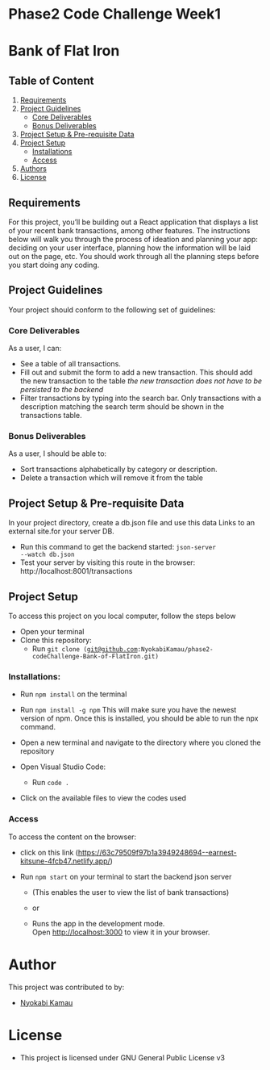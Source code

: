 # Phase2 Code Challenge Week1 
# Bank of Flat Iron

## Table of Content
1. [Requirements](#requirements)
2. [Project Guidelines](#project-guidelines)
    - [Core Deliverables](#core-deliverables)
    - [Bonus Deliverables](#bonus-deliverables)
2. [Project Setup & Pre-requisite Data](#project-setup--pre-requisite-data)
3. [Project Setup](#project-setup)
    - [Installations](#installations)
    - [Access](#access)
4. [Authors](#author)
5. [License](#license)
 

## Requirements
For this project, you’ll be building out a React application that displays a list of your recent bank transactions, among other features.
The instructions below will walk you through the process of ideation and planning your app: deciding on your user interface, planning how the information will be laid out on the page, etc. You should work through all the planning steps before you start doing any coding.

## Project Guidelines
Your project should conform to the following set of guidelines:

### Core Deliverables
As a user, I can:
- See a table of all transactions.
- Fill out and submit the form to add a new transaction. This should add the new transaction to the table *the new transaction does not have to be persisted to the backend*
- Filter transactions by typing into the search bar. Only transactions with a description matching the search term should be shown in the transactions table.

### Bonus Deliverables
As a user, I should be able to:
- Sort transactions alphabetically by category or description.
- Delete a transaction which will remove it from the table

## Project Setup & Pre-requisite Data
In your project directory, create a db.json file and use this data Links to an external site.for your server DB.

* Run this command to get the backend started: <code>json-server --watch db.json</code>
* Test your server by visiting this route in the browser: http://localhost:8001/transactions
 

## Project Setup
To access this project on you local computer, follow the steps below

* Open your terminal
* Clone this repository: 
    - Run <code>git clone (git@github.com:NyokabiKamau/phase2-codeChallenge-Bank-of-FlatIron.git)</code>


### Installations:
* Run <code>npm install</code> on the terminal

* Run <code>npm install -g npm</code> This will make sure you have the newest version of npm. Once this is installed, you should be able to run the npx command.

* Open a new terminal and navigate to the directory where you cloned the repository

* Open Visual Studio Code:
    - Run <code>code .</code>

* Click on the available files to view the codes used


### Access
To access the content on the browser:

* click on this link (https://63c79509f97b1a3949248694--earnest-kitsune-4fcb47.netlify.app/)

* Run <code>npm start</code> on your terminal to start the backend json server
   * (This enables the user to view the list of bank transactions)

   * or
   
   * Runs the app in the development mode.\
    Open [http://localhost:3000](http://localhost:3000) to view it in your browser.


# Author
This project was contributed to by: 
* [Nyokabi Kamau](https://github.com/NyokabiKamau/)

# License
* This project is licensed under GNU General Public License v3
